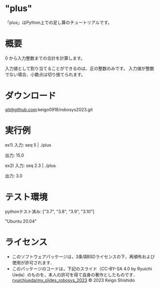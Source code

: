 # "plus"

「plus」はPython上での足し算のチュートリアルです。

# 概要

0 から入力整数までの合計を計算します。

入力値として割り当てることができるのは、正の整数のみです。 
入力値が整数でない場合、小数点は切り捨てられます。

# ダウンロード

git@github.com:keigo0918/robosys2023.git

# 実行例

ex1)
入力: seq 5 | ./plus

出力: 15.0

ex2)
入力: seq 2.3 | ./plus

出力: 3.0

# テスト環境

pythonテスト済み: ["3.7", "3.8", "3.9", "3.10"]

"Ubuntu 20.04"

# ライセンス

* このソフトウェアパッケージは，3条項BSDライセンスの下，再頒布および使用が許可されます．
* このパッケージのコードは，下記のスライド（CC-BY-SA 4.0 by Ryuichi Ueda）のものを，本人の許可を得て自身の著作としたものです．
[ryuichiueda/my_slides_robosys_2023](https://github.com/ryuichiueda/my_slides/tree/master/robosys_2023)
© 2023 Keigo Shishido  
